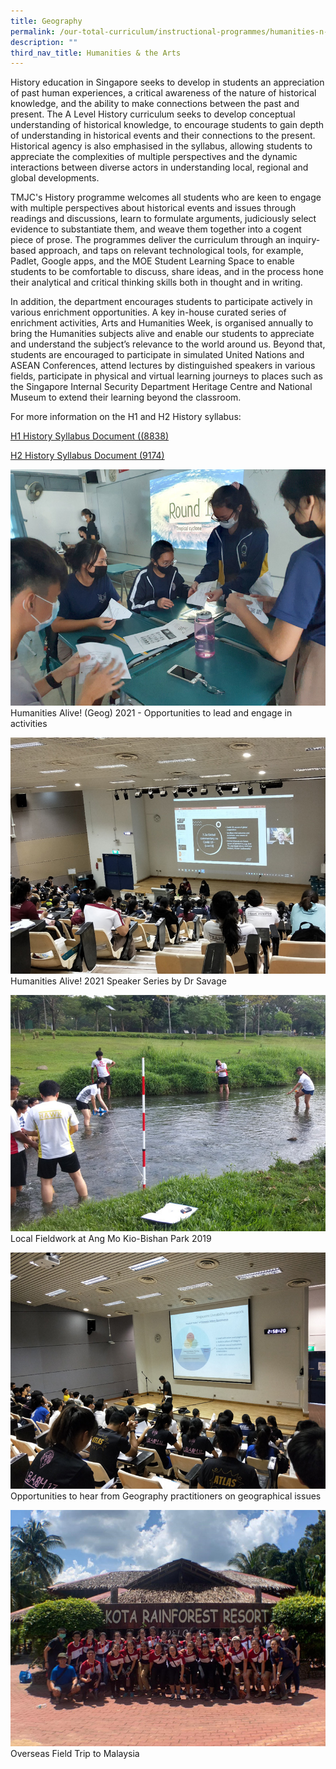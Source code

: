```yaml
---
title: Geography
permalink: /our-total-curriculum/instructional-programmes/humanities-n-the-arts/geography/
description: ""
third_nav_title: Humanities & the Arts
---
```

History education in Singapore seeks to develop in students an appreciation of past human experiences, a critical awareness of the nature of historical knowledge, and the ability to make connections between the past and present. The A Level History curriculum seeks to develop conceptual understanding of historical knowledge, to encourage students to gain depth of understanding in historical events and their connections to the present.  Historical agency is also emphasised in the syllabus, allowing students to appreciate the complexities of multiple perspectives and the dynamic interactions between diverse actors in understanding local, regional and global developments.

TMJC's History programme welcomes all students who are keen to engage with multiple perspectives about historical events and issues through readings and discussions, learn to formulate arguments, judiciously select evidence to substantiate them, and weave them together into a cogent piece of prose. The programmes deliver the curriculum through an inquiry-based approach, and taps on relevant technological tools, for example, Padlet, Google apps, and the MOE Student Learning Space to enable students to be comfortable to discuss, share ideas, and in the process hone their analytical and critical thinking skills both in thought and in writing.

In addition, the department encourages students to participate actively in various enrichment opportunities. A key in-house curated series of enrichment activities, Arts and Humanities Week, is organised annually to bring the Humanities subjects alive and enable our students to appreciate and understand the subject’s relevance to the world around us. Beyond that, students are encouraged to participate in simulated United Nations and ASEAN Conferences, attend lectures by distinguished speakers in various fields, participate in physical and virtual learning journeys to places such as the Singapore Internal Security Department Heritage Centre and National Museum to extend their learning beyond the classroom.

For more information on the H1 and H2 History syllabus:

[H1 History Syllabus Document ((8838)](https://www.seab.gov.sg/docs/default-source/national-examinations/syllabus/alevel/2024syllabus/8838_y24_sy.pdf)

[H2 History Syllabus Document (9174)](https://www.seab.gov.sg/docs/default-source/national-examinations/syllabus/alevel/2024syllabus/9174_y24_sy.pdf)

![](/images/TMJC-OurCurriculum_IP_Geog_01.jpeg)
Humanities Alive! (Geog) 2021 - Opportunities to lead and engage in activities

![](/images/TMJC-OurCurriculum_IP_Geog_02.jpeg)
Humanities Alive! 2021 Speaker Series by Dr Savage

![](/images/TMJC-OurCurriculum_IP_Geog_03.jpeg)
Local Fieldwork at Ang Mo Kio-Bishan Park 2019

![](/images/TMJC-OurCurriculum_IP_Geog_04.jpeg)
Opportunities to hear from Geography practitioners on geographical issues

![](/images/TMJC-OurCurriculum_IP_Geog_05.jpeg)
Overseas Field Trip to Malaysia